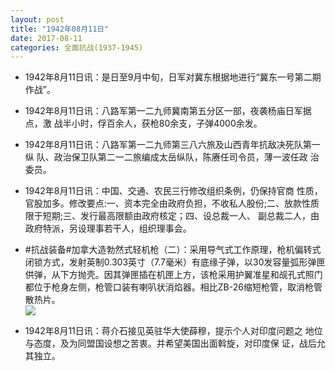 ```yaml
---
layout: post
title: "1942年08月11日"
date: 2017-08-11
categories: 全面抗战(1937-1945)
---
```


<meta name="referrer" content="no-referrer" />

- 1942年8月11日讯：是日至9月中旬，日军对冀东根据地进行“冀东一号第二期 作战”。 

- 1942年8月11日讯：八路军第一二九师冀南第五分区一部，夜袭杨庙日军据点，激 战半小时，俘百余人，获枪80余支，子弹4000余发。 

- 1942年8月11日讯：八路军第一二九师第三八六旅及山西青年抗敌决死队第一纵 队、政治保卫队第二一二旅编成太岳纵队，陈赓任司令员，薄一波任政 治委员。 

- 1942年8月11日讯：中国、交通、农民三行修改组织条例，仍保持官商 性质，官股加多。修改要点:一、资本完全由政府负担，不收私人股份;二、放款性质限于短期;三、发行最高限额由政府核定；四、设总裁一人、 副总裁二人，由政府特派，另设理事若干人，组织理事会。 

- #抗战装备#加拿大造勃然式轻机枪（二）：采用导气式工作原理，枪机偏转式闭锁方式，发射英制0.303英寸（7.7毫米）有底缘子弹，以30发容量弧形弹匣供弹，从下方抛壳。因其弹匣插在机匣上方，该枪采用护翼准星和觇孔式照门都位于枪身左侧，枪管口装有喇叭状消焰器。相比ZB-26缩短枪管，取消枪管散热片。 <br/><img src="https://wx3.sinaimg.cn/large/aca367d8ly1fifjykf0f2j208c0vvjvk.jpg" />

- 1942年8月11日讯：蒋介石接见英驻华大使薛穆，提示个人对印度问题之 地位与态度，及为同盟国设想之苦衷。并希望美国出面斡旋，对印度保 证，战后允其独立。 

